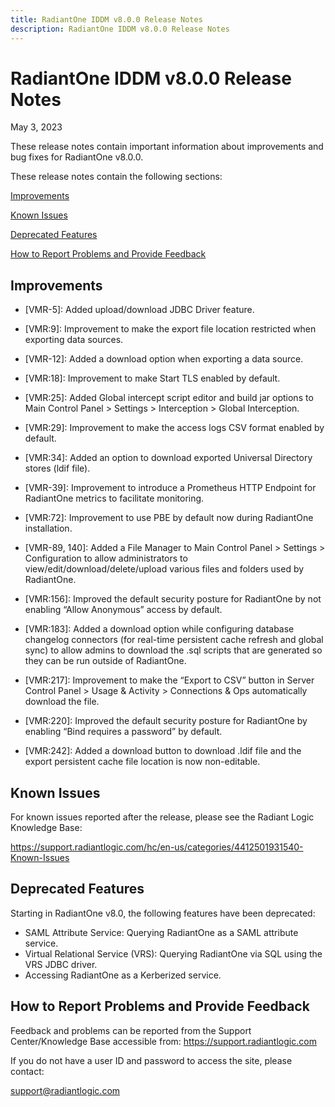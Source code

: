 ```yaml
---
title: RadiantOne IDDM v8.0.0 Release Notes
description: RadiantOne IDDM v8.0.0 Release Notes
---
```


# RadiantOne IDDM v8.0.0 Release Notes

May 3, 2023

These release notes contain important information about improvements and bug fixes for RadiantOne v8.0.0.

These release notes contain the following sections:

[Improvements](#improvements)

[Known Issues](#known-issues)

[Deprecated Features](#deprecated-features)

[How to Report Problems and Provide Feedback](#how-to-report-problems-and-provide-feedback)

## Improvements

- [VMR-5]: Added upload/download JDBC Driver feature. 

- [VMR:9]: Improvement to make the export file location restricted when exporting data sources. 

- [VMR-12]: Added a download option when exporting a data source. 

- [VMR:18]: Improvement to make Start TLS enabled by default.  

- [VMR:25]: Added Global intercept script editor and build jar options to Main Control Panel > Settings > Interception > Global Interception. 

- [VMR:29]: Improvement to make the access logs CSV format enabled by default.  

- [VMR:34]: Added an option to download exported Universal Directory stores (ldif file).  

- [VMR-39]: Improvement to introduce a Prometheus HTTP Endpoint for RadiantOne metrics to facilitate monitoring.  

- [VMR:72]: Improvement to use PBE by default now during RadiantOne installation. 

- [VMR-89, 140]: Added a File Manager to Main Control Panel > Settings > Configuration to allow administrators to view/edit/download/delete/upload various files and folders used by RadiantOne.  

- [VMR:156]: Improved the default security posture for RadiantOne by not enabling “Allow Anonymous” access by default.  

- [VMR:183]: Added a download option while configuring database changelog connectors (for real-time persistent cache refresh and global sync) to allow admins to download the .sql scripts that are generated so they can be run outside of RadiantOne. 

- [VMR:217]: Improvement to make the “Export to CSV” button in Server Control Panel > Usage & Activity > Connections & Ops automatically download the file. 

- [VMR:220]: Improved the default security posture for RadiantOne by enabling “Bind requires a password” by default.  

- [VMR:242]: Added a download button to download .ldif file and the export persistent cache file location is now non-editable.  



## Known Issues

For known issues reported after the release, please see the Radiant Logic Knowledge Base: 

https://support.radiantlogic.com/hc/en-us/categories/4412501931540-Known-Issues

## Deprecated Features

Starting in RadiantOne v8.0, the following features have been deprecated:

- SAML Attribute Service: Querying RadiantOne as a SAML attribute service.
- Virtual Relational Service (VRS): Querying RadiantOne via SQL using the VRS JDBC driver.
- Accessing RadiantOne as a Kerberized service.

## How to Report Problems and Provide Feedback

Feedback and problems can be reported from the Support Center/Knowledge Base accessible from: https://support.radiantlogic.com

If you do not have a user ID and password to access the site, please contact: 

support@radiantlogic.com
